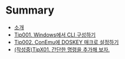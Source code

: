 # Summary

* [소개](README.md)
* [Tip001. Windows에서 CLI 구성하기](T001_cli.md)
* [Tip002. ConEmu에 DOSKEY 매크로 설정하기](T002_conemu.md)
* [(작성중)TipX01. 간단한 명령을 추가해 보자.](TX01_simple_cmd.md)

